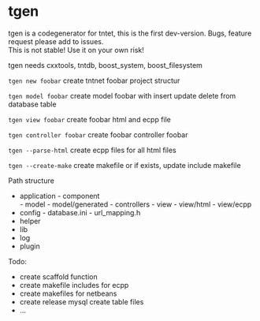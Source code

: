 tgen
====
tgen is a codegenerator for tntet, this is the first dev-version. Bugs, feature request please add to issues.  
This is not stable! Use it on your own risk!

tgen needs cxxtools, tntdb, boost_system, boost_filesystem


<code>tgen new foobar</code>        create tntnet foobar project structur

<code>tgen model foobar</code>      create model foobar with insert update delete from database table

<code>tgen view foobar</code>       create foobar html and ecpp file

<code>tgen controller foobar</code> create foobar controller foobar 

<code>tgen --parse-html</code>      create ecpp files for all html files  

<code>tgen --create-make</code>     create makefile or if exists, update include makefile
  
  
Path structure

+ application 
      - component      
      - model 
      - model/generated 
      - controllers
      - view
      - view/html
      - view/ecpp
+ config
      - database.ini
      - url_mapping.h
+ helper
+ lib
+ log
+ plugin

Todo:
- create scaffold function
- create makefile includes for ecpp
- create makefiles for netbeans
- create release mysql create table files
- ...

